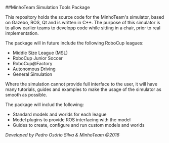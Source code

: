 ##MinhoTeam Simulation Tools Package

This repository holds the source code for the MinhoTeam's simulator, based on Gazebo, ROS, Qt and is written in C++. The purpose of this simulator is to allow earlier teams to developp code while sitting in a chair, prior to real implementation. 

The package will in future include the following RoboCup leagues:

 * Middle Size League (MSL)
 * RoboCup Junior Soccer
 * RoboCup@Factory
 * Autonomous Driving
 * General Simulation
 
Where the simulation cannot provide full interface to the user, it will have many tutorials, guides and examples to make the usage of the simulator as smooth as possible.
 
The package will includ the following:
 
 * Standard models and worlds for each league
 * Model plugins to provide ROS interfacing with the model
 * Guides to create, configure and run custom models and worlds
  
*Developed by Pedro Osório Silva & MinhoTeam @2016*
